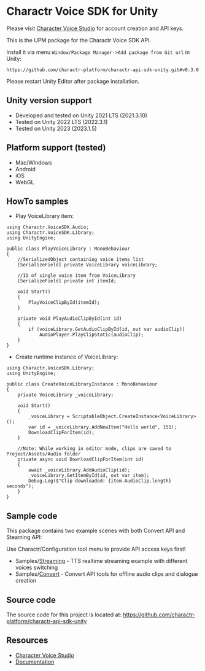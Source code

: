 Charactr Voice SDK for Unity
===========
Please visit [Character Voice Studio](https://charactr.com/studio) for account creation and API keys.

This is the UPM package for the Charactr Voice SDK API.

Install it via menu `Window/Package Manager->Add package from Git url` in Unity:
```
https://github.com/charactr-platform/charactr-api-sdk-unity.git#v0.3.0
```
Please restart Unity Editor after package installation.

## Unity version support

- Developed and tested on Unity 2021 LTS (2021.3.10)
- Tested on Unity 2022 LTS (2022.3.1)
- Tested on Unity 2023 (2023.1.5)

## Platform support (tested)

- Mac/Windows
- Android
- iOS
- WebGL

## HowTo samples

* Play VoiceLibrary item:
```
using Charactr.VoiceSDK.Audio;
using Charactr.VoiceSDK.Library;
using UnityEngine;

public class PlayVoiceLibrary : MonoBehaviour
{
    //SerializedObject containing voice items list
    [SerializeField] private VoiceLibrary voiceLibrary;

    //ID of single voice item from VoiceLibrary
    [SerializeField] private int itemId;
    
    void Start()
    {
        PlayVoiceClipById(itemId);
    }

    private void PlayAudioClipById(int id)
    {
        if (voiceLibrary.GetAudioClipById(id, out var audioClip))
            AudioPlayer.PlayClipStatic(audioClip);
    }
}
```
* Create runtime instance of VoiceLibrary:
```
using Charactr.VoiceSDK.Library;
using UnityEngine;

public class CreateVoiceLibraryInstance : MonoBehaviour
{
    private VoiceLibrary _voiceLibrary;
    
    void Start()
    {
        _voiceLibrary = ScriptableObject.CreateInstance<VoiceLibrary>();
        var id = _voiceLibrary.AddNewItem("Hello world", 151);
        DownloadClipForItem(id);
    }

    //Note: While working in editor mode, clips are saved to Project/Assets/Audio folder
    private async void DownloadClipForItem(int id)
    {
        await _voiceLibrary.AddAudioClip(id);
        _voiceLibrary.GetItemById(id, out var item);
        Debug.Log($"Clip downloaded: {item.AudioClip.length} seconds");
    }
}
```

## Sample code

This package contains two example scenes with both Convert API and Steaming API:

Use Charactr/Configuration tool menu to provide API access keys first!</i>

* Samples/[Streaming](https://github.com/charactr-platform/charactr-api-sdk-unity/tree/main/Samples~/Streaming) - TTS realtime streaming example with different voices switching
* Samples/[Convert](https://github.com/charactr-platform/charactr-api-sdk-unity/tree/main/Samples~/Convert) - Convert API tools for offline audio clips and dialogue creation

## Source code

The source code for this project is located at:
https://github.com/charactr-platform/charactr-api-sdk-unity

## Resources

* [Character Voice Studio](https://charactr.com/studio)
* [Documentation](https://docs.api.charactr.com/reference/about)
